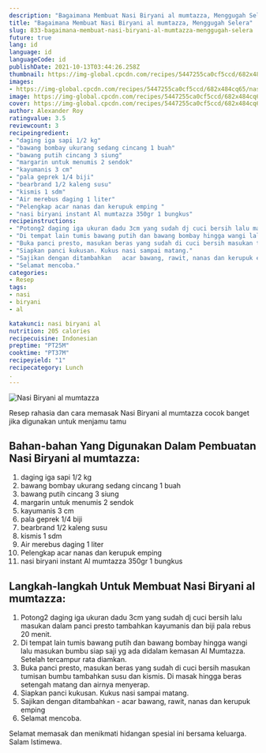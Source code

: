 ```yaml
---
description: "Bagaimana Membuat Nasi Biryani al mumtazza, Menggugah Selera"
title: "Bagaimana Membuat Nasi Biryani al mumtazza, Menggugah Selera"
slug: 833-bagaimana-membuat-nasi-biryani-al-mumtazza-menggugah-selera
future: true
lang: id
language: id
languageCode: id
publishDate: 2021-10-13T03:44:26.258Z 
thumbnail: https://img-global.cpcdn.com/recipes/5447255ca0cf5ccd/682x484cq65/nasi-biryani-al-mumtazza-foto-resep-utama.png
images:
- https://img-global.cpcdn.com/recipes/5447255ca0cf5ccd/682x484cq65/nasi-biryani-al-mumtazza-foto-resep-utama.png
image: https://img-global.cpcdn.com/recipes/5447255ca0cf5ccd/682x484cq65/nasi-biryani-al-mumtazza-foto-resep-utama.png
cover: https://img-global.cpcdn.com/recipes/5447255ca0cf5ccd/682x484cq65/nasi-biryani-al-mumtazza-foto-resep-utama.png
author: Alexander Roy
ratingvalue: 3.5
reviewcount: 3
recipeingredient:
- "daging iga sapi 1/2 kg"
- "bawang bombay ukurang sedang cincang 1 buah"
- "bawang putih cincang 3 siung"
- "margarin untuk menumis 2 sendok"
- "kayumanis 3 cm"
- "pala geprek 1/4 biji"
- "bearbrand 1/2 kaleng susu"
- "kismis 1 sdm"
- "Air merebus daging 1 liter"
- "Pelengkap acar nanas dan kerupuk emping "
- "nasi biryani instant Al mumtazza 350gr 1 bungkus"
recipeinstructions:
- "Potong2 daging iga ukuran dadu 3cm yang sudah dj cuci bersih lalu masukan dalam panci presto tambahkan kayumanis dan biji pala rebus 20 menit."
- "Di tempat lain tumis bawang putih dan bawang bombay hingga wangi lalu masukan bumbu siap saji yg ada didalam kemasan Al Mumtazza. Setelah tercampur rata diamkan."
- "Buka panci presto, masukan beras yang sudah di cuci bersih masukan tumisan bumbu tambahkan susu dan kismis. Di masak hingga beras setengah matang dan airnya menyerap."
- "Siapkan panci kukusan. Kukus nasi sampai matang."
- "Sajikan dengan ditambahkan   acar bawang, rawit, nanas dan kerupuk emping"
- "Selamat mencoba."
categories:
- Resep
tags:
- nasi
- biryani
- al

katakunci: nasi biryani al 
nutrition: 205 calories
recipecuisine: Indonesian
preptime: "PT25M"
cooktime: "PT37M"
recipeyield: "1"
recipecategory: Lunch
. 
---
```



![Nasi Biryani al mumtazza](https://img-global.cpcdn.com/recipes/5447255ca0cf5ccd/682x484cq65/nasi-biryani-al-mumtazza-foto-resep-utama.png)

Resep rahasia dan cara memasak  Nasi Biryani al mumtazza cocok banget jika digunakan untuk menjamu tamu

<!--inarticleads1-->

## Bahan-bahan Yang Digunakan Dalam Pembuatan Nasi Biryani al mumtazza:

1. daging iga sapi 1/2 kg
1. bawang bombay ukurang sedang cincang 1 buah
1. bawang putih cincang 3 siung
1. margarin untuk menumis 2 sendok
1. kayumanis 3 cm
1. pala geprek 1/4 biji
1. bearbrand 1/2 kaleng susu
1. kismis 1 sdm
1. Air merebus daging 1 liter
1. Pelengkap acar nanas dan kerupuk emping 
1. nasi biryani instant Al mumtazza 350gr 1 bungkus



<!--inarticleads2-->

## Langkah-langkah Untuk Membuat Nasi Biryani al mumtazza:

1. Potong2 daging iga ukuran dadu 3cm yang sudah dj cuci bersih lalu masukan dalam panci presto tambahkan kayumanis dan biji pala rebus 20 menit.
1. Di tempat lain tumis bawang putih dan bawang bombay hingga wangi lalu masukan bumbu siap saji yg ada didalam kemasan Al Mumtazza. Setelah tercampur rata diamkan.
1. Buka panci presto, masukan beras yang sudah di cuci bersih masukan tumisan bumbu tambahkan susu dan kismis. Di masak hingga beras setengah matang dan airnya menyerap.
1. Siapkan panci kukusan. Kukus nasi sampai matang.
1. Sajikan dengan ditambahkan  -  acar bawang, rawit, nanas dan kerupuk emping
1. Selamat mencoba.




Selamat memasak dan menikmati hidangan spesial ini bersama keluarga. Salam Istimewa.
